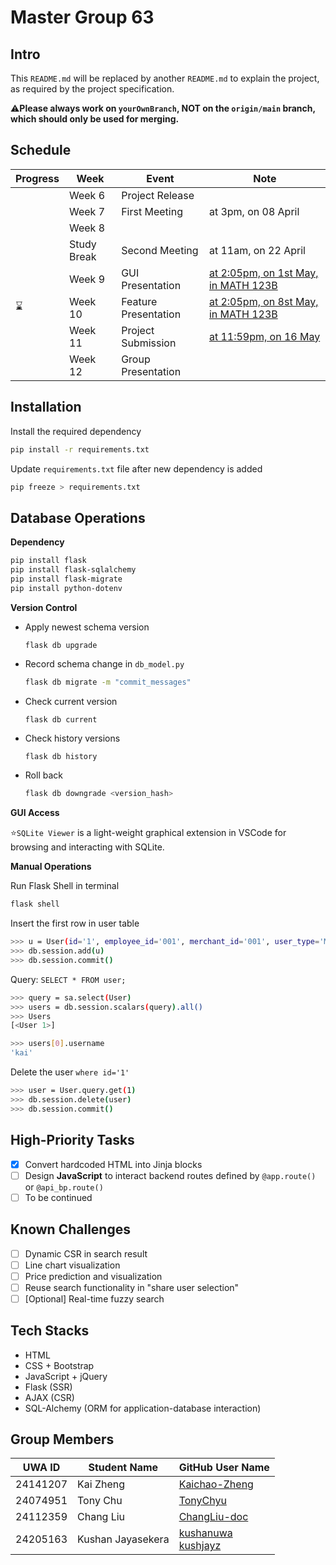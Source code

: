 # Master Group 63

## Intro

This `README.md` will be replaced by another `README.md` to explain the project, as required by the project specification.

⚠️**Please always work on `yourOwnBranch`, NOT on the `origin/main` branch, which should only be used for merging.**

## Schedule

| Progress | Week        | Event                | Note                                                         |
| -------- | ----------- | -------------------- | ------------------------------------------------------------ |
|          | Week 6      | Project Release      |                                                              |
|          | Week 7      | First Meeting        | at 3pm, on 08 April                                          |
|          | Week 8      |                      |                                                              |
|          | Study Break | Second Meeting       | at 11am, on 22 April                                         |
|          | Week 9      | GUI Presentation     | [at 2:05pm, on 1st May, in MATH 123B](https://uniwa-my.sharepoint.com/:x:/g/personal/00112652_uwa_edu_au/EQXmSIthQ1FMjJQ1KADV7tUBN0DVQKh_OwTA4efE24TfrQ?e=vjnEQB) |
| ⌛        | Week 10     | Feature Presentation | [at 2:05pm, on 8st May, in MATH 123B](https://uniwa-my.sharepoint.com/:x:/g/personal/00112652_uwa_edu_au/EQXmSIthQ1FMjJQ1KADV7tUBN0DVQKh_OwTA4efE24TfrQ?e=vjnEQB) |
|          | Week 11     | Project Submission   | [at 11:59pm, on 16 May](https://lms.uwa.edu.au/webapps/blackboard/content/listContent.jsp?course_id=_101669_1&content_id=_4251653_1&mode=reset) |
|          | Week 12     | Group Presentation   |                                                              |

## Installation
Install the required dependency

```bash
pip install -r requirements.txt
```

Update `requirements.txt` file after new dependency is added

```bash
pip freeze > requirements.txt
```

## Database Operations

**Dependency**

```bash
pip install flask
pip install flask-sqlalchemy
pip install flask-migrate
pip install python-dotenv
```

**Version Control**

* Apply newest schema version

  ```
  flask db upgrade
  ```

* Record schema change in `db_model.py`

  ```bash
  flask db migrate -m "commit_messages"
  ```

* Check current version

  ```
  flask db current

* Check history versions

  ```bash
  flask db history
  ```

* Roll back

  ```bash
  flask db downgrade <version_hash>
  ```

**GUI Access**

⭐`SQLite Viewer` is a light-weight graphical extension in VSCode for browsing and interacting with SQLite.

**Manual Operations**

Run Flask Shell in terminal

```bash
flask shell
```

Insert the first row in user table

```bash
>>> u = User(id='1', employee_id='001', merchant_id='001', user_type='Merchant', username='kai', email='CITS5505@student.uwa', password_hash='asdfghjkl')
>>> db.session.add(u)
>>> db.session.commit()
```

Query: `SELECT * FROM user;`

```bash
>>> query = sa.select(User)
>>> users = db.session.scalars(query).all()
>>> Users
[<User 1>]
```

```bash
>>> users[0].username
'kai'
```

Delete the user `where id='1'`

```bash
>>> user = User.query.get(1)
>>> db.session.delete(user)
>>> db.session.commit()
```

## High-Priority Tasks

- [x] Convert hardcoded HTML into Jinja blocks
- [ ] Design **JavaScript** to interact backend routes defined by `@app.route()` or `@api_bp.route()`
- [ ] To be continued

## Known Challenges

- [ ] Dynamic CSR in search result
- [ ] Line chart visualization
- [ ] Price prediction and visualization
- [ ] Reuse search functionality in "share user selection"
- [ ] [Optional] Real-time fuzzy search

## Tech Stacks

* HTML
* CSS + Bootstrap
* JavaScript + jQuery
* Flask (SSR)
* AJAX (CSR)
* SQL-Alchemy (ORM for application-database interaction)

## Group Members

| UWA ID   | Student Name      | GitHub User Name                                             |
| -------- | ----------------- | ------------------------------------------------------------ |
| 24141207 | Kai Zheng         | [Kaichao-Zheng](https://github.com/Kaichao-Zheng)            |
| 24074951 | Tony Chu          | [TonyChyu](https://github.com/TonyChyu)                      |
| 24112359 | Chang Liu         | [ChangLiu-doc](https://github.com/ChangLiu-doc)              |
| 24205163 | Kushan Jayasekera | [kushanuwa](https://github.com/kushanuwa)<br />[kushjayz](https://github.com/kushjayz) |
